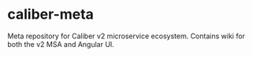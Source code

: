 # caliber-meta
Meta repository for Caliber v2 microservice ecosystem. Contains wiki for both the v2 MSA and Angular UI. 
